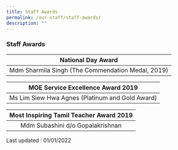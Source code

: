```yaml
---
title: Staff Awards
permalink: /our-staff/staff-awards/
description: ""
---
```


### Staff Awards

| National Day Award |
|:---:|
| Mdm Sharmila Singh (The Commendation Medal, 2019) |


| MOE Service Excellence Award 2019 |
|:---:|
| Ms Lim Siew Hwa Agnes (Platinum and Gold Award) |



| Most Inspiring Tamil Teacher Award 2019 |
|:---:|
| Mdm Subashini d/o Gopalakrishnan |


Last updated : 01/01/2022